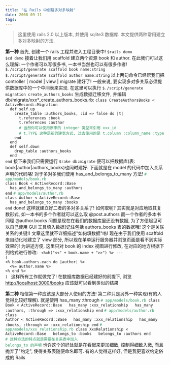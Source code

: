```yaml
---
title: "在 Rails 中创建多对多映射"
date: 2008-09-11
tags:
---
```


<blockquote>这里使用 rails 2.0 以上版本, 并使用 sqlite3 数据库. 本文提供两种常用建立多对多映射的方法.</blockquote>
<strong>第一种</strong>
首先, 创建一个 rails 工程并进入工程目录中!
<code>$rails demo
$cd demo</code>
接着让我们用 scaffold 建立两个资源 book 和 author. 在此我们可以这么理解: 一个作者可以写很多书, 一本书当然也可以有很多作者!
<code>$./script/generate scaffold book name:string
$./script/generate scaffold author name:string</code>
以上两句命令已经帮我们把 controller | model | view | migrate 建好了! 一般来说, 要实现多对多关系必须提供数据库中的一个中间表来实现. 在这里可以执行
<code>$./script/generate migration create_authors_books</code>
生成数据迁移文件, 并编辑db/migrate/xxx*_create_authors_books.rb:
<code>class CreateAuthorsBooks &lt; ActiveRecord::Migration
&nbsp;&nbsp;def self.up
&nbsp;&nbsp;&nbsp;&nbsp;create_table :authors_books, :id =&gt; false do |t|
&nbsp;&nbsp;&nbsp;&nbsp;&nbsp;&nbsp;t.references :book
&nbsp;&nbsp;&nbsp;&nbsp;&nbsp;&nbsp;t.references :author
<span style="color: #339966;">&nbsp;&nbsp;&nbsp;&nbsp;&nbsp;&nbsp;# 当然你可以使用原来的 integer 类型来引用 xxx_id
&nbsp;&nbsp;&nbsp;&nbsp;&nbsp;&nbsp;# t.TYPE 这种是新的建表方式, 过去使用的是 t.column :column_name :type
</span>&nbsp;&nbsp;&nbsp;&nbsp;end
&nbsp;&nbsp;end
&nbsp;&nbsp;def self.down
&nbsp;&nbsp;&nbsp;&nbsp;drop_table :authors_books
&nbsp;&nbsp;end
end</code>
接下来我们只需要运行
<code>$rake db:migrate</code>
便可以把数据库(表: book|author|authors_books)也同时建好. 下面就是在 model 的代码中加入关系声明的代码咯! 对于多对多我们使用 has_and_belongs_to_many 方法!
<code><span style="color: #339966;"># app/models/book.rb</span>
class Book &lt; ActiveRecord::Base
&nbsp;&nbsp;has_and_belongs_to_many :authors
end</code>
<code><span style="color: #339966;"># app/models/author.rb</span>
class Author &lt; ActiveRecord::Base
&nbsp;&nbsp;has_and_belongs_to_many :books
end</code>
done! 这样就建立好二者的多对多关系了!
如何取呢? 其实就是对应地取其复数形式, 如一本书的多个作者就可以这么取 @post.authors 而一个作者的多本书同理 @author.books
问题是现在在我们的数据库里还没有数据, 为了方便起见可以自己使用 GUI 工具填入数据(记住包括 authors_books 表的数据哦! 这个是关联关系的关键!) 文章这里就不详细描述"如何填数据"咯!
现在由于我们使用 scaffold 来自动化地建立了 view 部分, 所以现在单单运行服务器并浏览页面是看不到实际效果的! 为讲述方便, 这里只对 book 的 index 视图进行修改, 在对应的地方根据下列格式进行修改:
<code> &lt;%=h("&lt;&lt;" + book.name + "&gt;&gt;") %&gt; ---
(
&lt;% book.authors.each do |author| %&gt;
&nbsp;&nbsp;&lt;%= author.name %&gt;
&lt;% end %&gt;
) </code>
这样所有工作就做完了! 在数据库数据已经建好的前提下, 浏览 <a href="http://localhost:3000/books" target="_blank">http://localhost:3000/books</a> 应该就可以看到类似的结果
<img src="/images/archive/2008/09/rails-many-to-many.png" alt="" />

<strong>第二种</strong>
相信第一种应该是大部分人使用的方法! 第二种只是另外一种实现(有的人觉得比较好理解).
就是使用 has_many :through
<code><span style="color: #339966;"># app/models/book.rb</span>
class Book &lt; ActiveRecord::Base
&nbsp;&nbsp;has_many :xxx_relationship
&nbsp;&nbsp;has_many :authors, :through => :xxx_relationship
end</code>
<code><span style="color: #339966;"># app/models/author.rb</span>
class Author &lt; ActiveRecord::Base
&nbsp;&nbsp;has_many :xxx_relationship
&nbsp;&nbsp;has_many :books, :through => :xxx_relationship
end</code>
<code><span style="color: #339966;"># app/models/xxx_relationship.rb</span>
class XxxRelationship &lt; ActiveRecord::Base
&nbsp;&nbsp;belongs_to :books
&nbsp;&nbsp;belongs_to :authors
end
<span style="color: #339966;"># 这种方法的特点就是需要在关系表中加入 belongs_to 的声明</span></code>
也许这个的好处就是在看起来更加细致, 控制得细致入微, 而且抛弃了"约定", 使得关系表随便命名即可. 有的人觉得这样好, 但是我更喜欢约定俗成的 Rails
